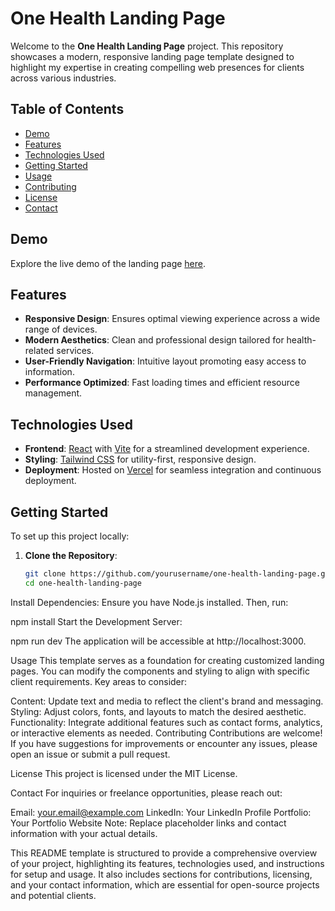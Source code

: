 # One Health Landing Page

Welcome to the **One Health Landing Page** project. This repository showcases a modern, responsive landing page template designed to highlight my expertise in creating compelling web presences for clients across various industries.

## Table of Contents

- [Demo](#demo)
- [Features](#features)
- [Technologies Used](#technologies-used)
- [Getting Started](#getting-started)
- [Usage](#usage)
- [Contributing](#contributing)
- [License](#license)
- [Contact](#contact)

## Demo

Explore the live demo of the landing page [here](https://one-health-three.vercel.app/).

## Features

- **Responsive Design**: Ensures optimal viewing experience across a wide range of devices.
- **Modern Aesthetics**: Clean and professional design tailored for health-related services.
- **User-Friendly Navigation**: Intuitive layout promoting easy access to information.
- **Performance Optimized**: Fast loading times and efficient resource management.

## Technologies Used

- **Frontend**: [React](https://reactjs.org/) with [Vite](https://vitejs.dev/) for a streamlined development experience.
- **Styling**: [Tailwind CSS](https://tailwindcss.com/) for utility-first, responsive design.
- **Deployment**: Hosted on [Vercel](https://vercel.com/) for seamless integration and continuous deployment.

## Getting Started

To set up this project locally:

1. **Clone the Repository**:
   ```bash
   git clone https://github.com/yourusername/one-health-landing-page.git
   cd one-health-landing-page
Install Dependencies: Ensure you have Node.js installed. Then, run:

npm install
Start the Development Server:

npm run dev
The application will be accessible at http://localhost:3000.

Usage
This template serves as a foundation for creating customized landing pages. You can modify the components and styling to align with specific client requirements. Key areas to consider:

Content: Update text and media to reflect the client's brand and messaging.
Styling: Adjust colors, fonts, and layouts to match the desired aesthetic.
Functionality: Integrate additional features such as contact forms, analytics, or interactive elements as needed.
Contributing
Contributions are welcome! If you have suggestions for improvements or encounter any issues, please open an issue or submit a pull request.

License
This project is licensed under the MIT License.

Contact
For inquiries or freelance opportunities, please reach out:

Email: your.email@example.com
LinkedIn: Your LinkedIn Profile
Portfolio: Your Portfolio Website
Note: Replace placeholder links and contact information with your actual details.


This README template is structured to provide a comprehensive overview of your project, highlighting its features, technologies used, and instructions for setup and usage. It also includes sections for contributions, licensing, and your contact information, which are essential for open-source projects and potential clients.